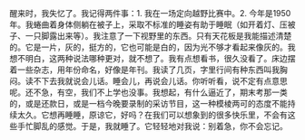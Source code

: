 醒来时，我失忆了。我记得两件事：1. 我在一场定向越野比赛中。2. 今年是1950年。我蜷曲着身体侧躺在被子上，采取不标准的睡姿有助于睡眠（如开着灯、压被子、一只脚露出来等）。我注意了一下视野里的东西。只有天花板是我能描述清楚的。它是一片，灰的，挺方的，它也可能是白的，因为光不够才看起来像灰的。我想不明白，这两种说法哪种更对，就不想了。我有点想看书，很久没看了。床边摆着一些杂志，用年份命名，好像是年刊。我读了几页，字里行间有种东西叫我胸闷。读不下去我就说会儿话。睡会儿，再说会儿话。你听听看，说不定有点意思呢。还不急，有空，我们不上学也没事。我想起，有什么逼近了，期末考那一类的，或是还款日，或是一档今晚要录制的采访节目，这一种模棱两可的态度不能持续太久。它想再睡睡，原谅它，好吗？在我们可以想象到的很多快乐里，不会有这些手忙脚乱的感觉。于是，我就睡了。它轻轻地对我说：别着急，你不会忘记。